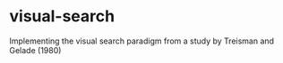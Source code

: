 # visual-search
Implementing the visual search paradigm from a study by Treisman and Gelade (1980)

